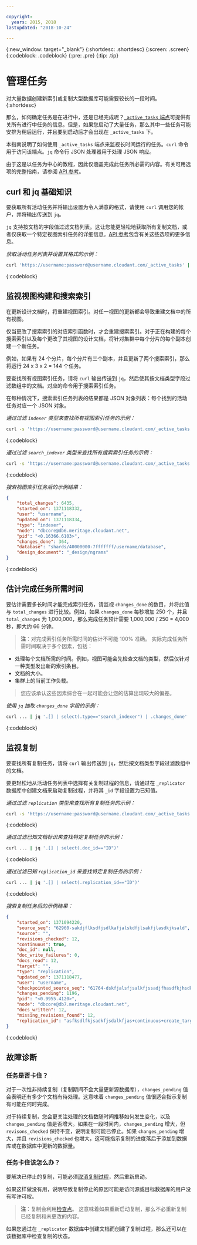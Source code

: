 ```yaml
---

copyright:
  years: 2015, 2018
lastupdated: "2018-10-24"

---
```


{:new_window: target="_blank"}
{:shortdesc: .shortdesc}
{:screen: .screen}
{:codeblock: .codeblock}
{:pre: .pre}
{:tip: .tip}

<!-- Acrolinx: 2017-05-10 -->

# 管理任务

对大量数据创建新索引或复制大型数据库可能需要较长的一段时间。
{:shortdesc}

那么，如何确定任务是在进行中，还是已经完成呢？[`_active_tasks` 端点](../api/active_tasks.html)可提供有关所有进行中任务的信息。但是，如果您启动了大量任务，那么其中一些任务可能安排为稍后运行，并且要到启动后才会出现在 `_active_tasks` 下。

本指南说明了如何使用 `_active_tasks` 端点来监视长时间运行的任务。`curl` 命令用于访问该端点。`jq` 命令行 JSON 处理器用于处理 JSON 响应。

由于这是以任务为中心的教程，因此仅涵盖完成此任务所必需的内容。有关可用选项的完整指南，请参阅 [API 参考](../api/index.html)。

## curl 和 jq 基础知识

要获取所有活动任务并将输出设置为令人满意的格式，请使用 `curl` 调用您的帐户，并将输出传送到 `jq`。

`jq` 支持按文档的字段值过滤文档列表。这让您能更轻松地获取所有复制文档，或者仅获取一个特定视图索引任务的详细信息。[API 参考](../api/index.html)包含有关这些选项的更多信息。

_获取活动任务列表并设置其格式的示例：_

```sh
curl 'https://username:password@username.cloudant.com/_active_tasks' | jq '.'
```
{:codeblock}

## 监视视图构建和搜索索引

在更新设计文档时，将重建视图索引。对任一视图的更新都会导致重建文档中的所有视图。

仅当更改了搜索索引的对应索引函数时，才会重建搜索索引。对于正在构建的每个搜索索引以及每个更改了其视图的设计文档，将针对集群中每个分片的每个副本创建一个新任务。

例如，如果有 24 个分片，每个分片有三个副本，并且更新了两个搜索索引，那么将运行 24 x 3 x 2 = 144 个任务。

要查找所有视图索引任务，请将 `curl` 输出传送到 `jq`，然后使其按文档类型字段过滤数组中的文档。对应的命令用于搜索索引任务。

在每种情况下，搜索索引任务列表的结果都是 JSON 对象列表：每个找到的活动任务对应一个 JSON 对象。

_通过过滤 `indexer` 类型来查找所有视图索引任务的示例：_

```sh
curl -s 'https://username:password@username.cloudant.com/_active_tasks' | jq '.[] | select(.type=="indexer")'
```
{:codeblock}

_通过过滤 `search_indexer` 类型来查找所有搜索索引任务的示例：_

```sh
curl -s 'https://username:password@username.cloudant.com/_active_tasks' | jq '.[] | select(.type=="search_indexer")'
```
{:codeblock}

_搜索视图索引任务后的示例结果：_

```json
{
    "total_changes": 6435,
    "started_on": 1371118332,
    "user": "username",
    "updated_on": 1371118334,
    "type": "indexer",
    "node": "dbcore@db6.meritage.cloudant.net",
    "pid": "<0.16366.6103>",
    "changes_done": 364,
    "database": "shards/40000000-7fffffff/username/database",
    "design_document": "_design/ngrams"
}
```
{:codeblock}

## 估计完成任务所需时间

要估计需要多长时间才能完成索引任务，请监视 `changes_done` 的数目，并将此值与 `total_changes` 进行比较。例如，如果 `changes_done` 每秒增加 250 个，并且 `total_changes` 为 1,000,000，那么完成任务预计需要 1,000,000 / 250 = 4,000 秒，即大约 66 分钟。

>   **注**：对完成索引任务所需时间的估计不可能 100% 准确。
实际完成任务所需时间取决于多个因素，包括：



-   处理每个文档所需的时间。例如，视图可能会先检查文档的类型，然后仅针对一种类型发出新的索引条目。
-   文档的大小。
-   集群上的当前工作负载。

>   您应该承认这些因素综合在一起可能会让您的估算出现较大的偏差。

_使用 `jq` 抽取 `changes_done` 字段的示例：_

```sh
curl ... | jq '.[] | select(.type=="search_indexer") | .changes_done'
```
{:codeblock}

## 监视复制

要查找所有复制任务，请将 `curl` 输出传送到 `jq`，然后按文档类型字段过滤数组中的文档。

要更轻松地从活动任务列表中选择有关复制过程的信息，请通过在 `_replicator` 数据库中创建文档来启动复制过程，并将其 `_id` 字段设置为已知值。

_通过过滤 `replication` 类型来查找所有复制任务的示例：_

```sh
curl -s 'https://username:password@username.cloudant.com/_active_tasks' | jq '.[] | select(.type=="replication")'
```
{:codeblock}

_通过过滤已知文档标识来查找特定复制任务的示例：_

```sh
curl ... | jq '.[] | select(.doc_id=="ID")'
```
{:codeblock}

_通过过滤已知 `replication_id` 来查找特定复制任务的示例：_

```sh
curl ... | jq '.[] | select(.replication_id=="ID")'
```
{:codeblock}

_搜索复制任务后的示例结果：_

```json
{
    "started_on": 1371094220,
    "source_seq": "62960-sakdjflksdfjsdlkafjalskdfjlsakfjlasdkjksald",
    "source": "",
    "revisions_checked": 12,
    "continuous": true,
    "doc_id": null,
    "doc_write_failures": 0,
    "docs_read": 12,
    "target": "",
    "type": "replication",
    "updated_on": 1371118477,
    "user": "username",
    "checkpointed_source_seq": "61764-dskfjalsfjsalkfjssadjfhasdfkjhsdkfhsdkf",
    "changes_pending": 1196,
    "pid": "<0.9955.4120>",
    "node": "dbcore@db7.meritage.cloudant.net",
    "docs_written": 12,
    "missing_revisions_found": 12,
    "replication_id": "asfksdlfkjsadkfjsdalkfjas+continuous+create_target"
}
```
{:codeblock}

## 故障诊断

### 任务是否卡住？

对于一次性非持续复制（复制期间不会大量更新源数据库），`changes_pending` 值会表明还有多少个文档有待处理。这意味着 `changes_pending` 值很适合指示复制有可能在何时完成。

对于持续复制，您会更关注处理的文档数随时间推移如何发生变化，以及 `changes_pending` 值是否增大。如果在一段时间内，`changes_pending` 增大，但 `revisons_checked` 保持不变，说明复制可能已停止。如果 `changes_pending` 增大，并且 `revisions_checked` 也增大，这可能指示复制的进度落后于添加到数据库或在数据库中更新的数据量。

### 任务卡住该怎么办？

要解决已停止的复制，可能必须[取消复制过程](../api/replication.html#cancelling-a-replication)，然后重新启动。

如果这样做没有用，说明导致复制停止的原因可能是访问源或目标数据库的用户没有写许可权。

>   **注**：复制会利用[检查点](replication_guide.html#checkpoints)。
这意味着如果重新启动复制，那么不必重新复制已经复制和未更改的内容。



如果您通过在 `_replicator` 数据库中创建文档而创建了复制过程，那么还可以在该数据库中检查复制的状态。
